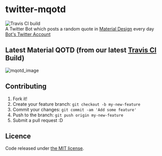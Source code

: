 # twitter-mqotd  
![Travis CI build](https://travis-ci.org/HackeSta/twitter-mqotd.svg?branch=master)  
A Twitter Bot which posts a random quote in [Material Design](https://material.io) every day    
[Bot's Twitter Account](https://twitter.com/MaterialQOTD)
## Latest Material QOTD (from our latest [Travis CI](https://traivs-ci.org) Build)
![mqotd_image](https://github.com/HackeSta/twitter-mqotd/raw/master/data/mqotd_image.png)  

## Contributing

1. Fork it!
2. Create your feature branch: `git checkout -b my-new-feature`
3. Commit your changes: `git commit -am 'Add some feature'`
4. Push to the branch: `git push origin my-new-feature`
5. Submit a pull request :D

## Licence

Code released under [the MIT license](https://github.com/hackesta/twitter-mqotd/blob/master/LICENSE).

